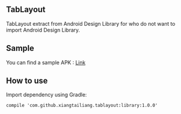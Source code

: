 TabLayout
----------
TabLayout extract from Android Design Library for who do not want to import Android Design Library.


Sample
----------
You can find a sample APK : [Link](https://github.com/xiangtailiang/TabLayout/releases)

How to use
----------
Import dependency using Gradle:
```
compile 'com.github.xiangtailiang.tablayout:library:1.0.0'
```
